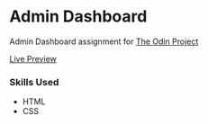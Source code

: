 # Admin Dashboard
Admin Dashboard assignment for [The Odin Project](https://www.theodinproject.com/)

[Live Preview]()

### Skills Used
- HTML
- CSS